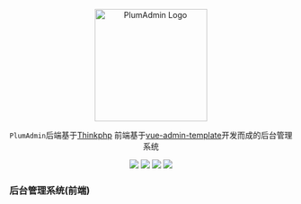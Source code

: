 <p align="center">
  <a href="https://www.yuque.com/u1048634/rwos6m" target="blank"><img src="https://file.huamzl.wang/plumadmin_logo.png" width="200" alt="PlumAdmin Logo" /></a>
</p>
<p align="center">
    <code>PlumAdmin</code>后端基于<a href="https://github.com/top-think/think">Thinkphp</a> 前端基于<a href="https://github.com/PanJiaChen/vue-admin-template">vue-admin-template</a>开发而成的后台管理系统
</p>



<p align="center">
    <img src="https://svg.hamm.cn/badge.svg?key=Base&value=ThinkPHP6"/>
    <img src="https://svg.hamm.cn/badge.svg?key=Data&value=MySQL5.6"/>
    <img src="https://svg.hamm.cn/badge.svg?key=Runtime&value=PHP7.4"/>
    <img src="https://svg.hamm.cn/badge.svg?key=License&value=MIT"/>
</p >

### 后台管理系统(前端)